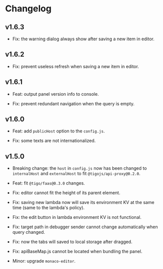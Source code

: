 # Changelog

## v1.6.3

- Fix: the warning dialog always show after saving a new item in editor.

## v1.6.2

- Fix: prevent useless refresh when saving a new item in editor.

## v1.6.1

- Feat: output panel version info to console.

- Fix: prevent redundant navigation when the query is empty.

## v1.6.0

- Feat: add `publicHost` option to the `config.js`.

- Fix: some texts are not internationalized.

## v1.5.0

- Breaking change: the `host` in `config.js` now has been changed to `internalHost` and `externalHost` to fit `@tigojs/api-proxy@0.2.0`.

- Feat: fit `@tigo/faas@0.3.0` changes.

- Fix: editor cannot fit the height of its parent element.

- Fix: saving new lambda now will save its environment KV  at the same time (same to the lambda's policy).

- Fix: the edit button in lambda environment KV is not functional.

- Fix: target path in debugger sender cannot change automatically when query changed.

- Fix: now the tabs will saved to local storage after dragged.

- Fix: apiBaseMap.js cannot be located when bundling the panel.

- Minor: upgrade `monaco-editor`.
